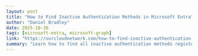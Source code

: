 ```yaml
---
layout: post
title: "How to Find Inactive Authentication Methods in Microsoft Entra"
author: "Daniel Bradley"
date: 2025-10-30
tags: [microsoft-entra, microsoft-graph]
link: "https://ourcloudnetwork.com/how-to-find-inactive-authentication-methods-in-microsoft-entra/?utm_source=rss&utm_medium=rss&utm_campaign=how-to-find-inactive-authentication-methods-in-microsoft-entra"
summary: "Learn how to find all inactive authentication methods registered to users in Microsoft Entra using Microsoft Graph PowerShell. The post How to Find Inactive Authentication Methods in Microsoft Entr..."
---
```

